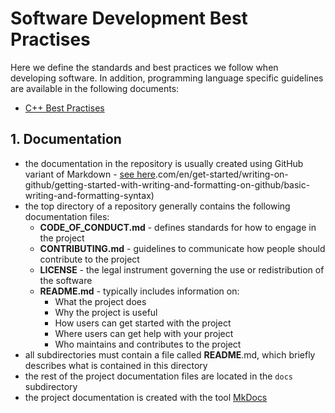# Software Development Best Practises

Here we define the standards and best practices we follow when developing software.
In addition, programming language specific guidelines are available in the following documents:

- [C++ Best Practises](best_practises_cpp.md)

## 1. Documentation

- the documentation in the repository is usually created using GitHub variant of Markdown - [see here](https://docs.github).com/en/get-started/writing-on-github/getting-started-with-writing-and-formatting-on-github/basic-writing-and-formatting-syntax)
- the top directory of a repository generally contains the following documentation files:
  - **CODE_OF_CONDUCT.md** - defines standards for how to engage in the project
  - **CONTRIBUTING.md** - guidelines to communicate how people should contribute to the project
  - **LICENSE** - the legal instrument governing the use or redistribution of the software
  - **README.md** - typically includes information on:
    - What the project does
    - Why the project is useful
    - How users can get started with the project
    - Where users can get help with your project
    - Who maintains and contributes to the project
- all subdirectories must contain a file called **README**.md, which briefly describes what is contained in this directory
- the rest of the project documentation files are located in the `docs` subdirectory
- the project documentation is created with the tool [MkDocs](https://www.mkdocs.org)
